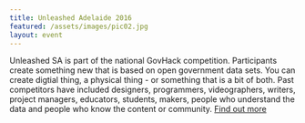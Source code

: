 ```yaml
---
title: Unleashed Adelaide 2016
featured: /assets/images/pic02.jpg
layout: event
---
```


Unleashed SA is part of the national GovHack competition. Participants create something new that is based on open government data sets. You can create digtial thing, a physical thing - or something that is a bit of both. Past competitors have included designers, programmers, videographers, writers, project managers, educators, students, makers, people who understand the data and people who know the content or community. [Find out more](http://uladl.com/)